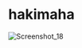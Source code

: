 # hakimaha

![Screenshot_18](https://github.com/AzizulHakim01/hakimaha/assets/125719410/4f9e0659-0e37-4758-8481-24a3283500ba)

